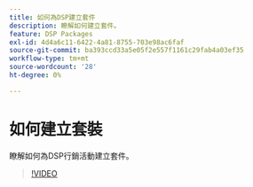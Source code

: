 ```yaml
---
title: 如何為DSP建立套件
description: 瞭解如何建立套件。
feature: DSP Packages
exl-id: 4d4a6c11-6422-4a81-8755-703e98ac6faf
source-git-commit: ba393ccd33a5e05f2e557f1161c29fab4a03ef35
workflow-type: tm+mt
source-wordcount: '28'
ht-degree: 0%

---
```


# 如何建立套裝

瞭解如何為DSP行銷活動建立套件。

>[!VIDEO](https://video.tv.adobe.com/v/339257)
